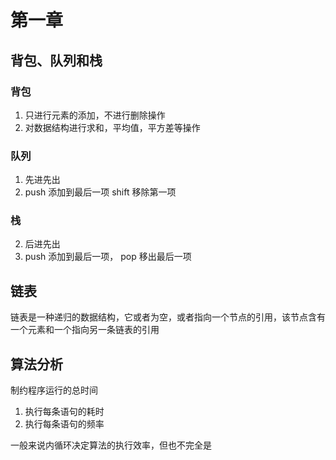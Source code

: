 # 第一章

## 背包、队列和栈

### 背包

1.  只进行元素的添加，不进行删除操作
2.  对数据结构进行求和，平均值，平方差等操作

### 队列

1.  先进先出
2.  push 添加到最后一项 shift 移除第一项

### 栈

2.  后进先出
3.  push 添加到最后一项， pop 移出最后一项

## 链表

链表是一种递归的数据结构，它或者为空，或者指向一个节点的引用，该节点含有一个元素和一个指向另一条链表的引用

## 算法分析

制约程序运行的总时间
1. 执行每条语句的耗时
2. 执行每条语句的频率

一般来说内循环决定算法的执行效率，但也不完全是

